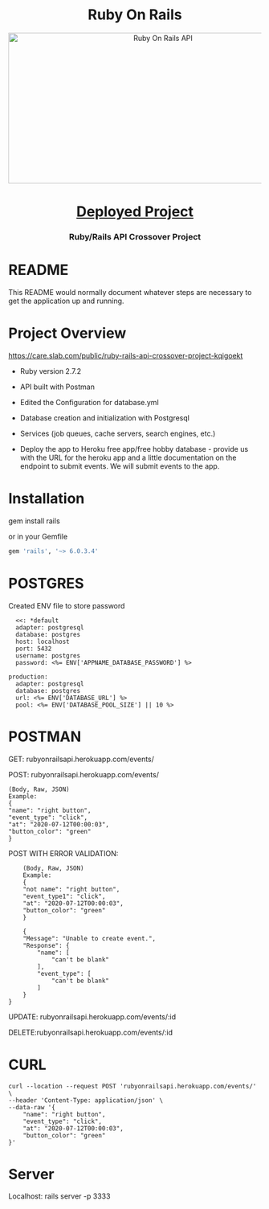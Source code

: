 <h1 align="center">Ruby On Rails</h1>
<p align="center">
  <img  alt="Ruby On Rails API" height="300px" width="600px" src="https://miro.medium.com/max/700/1*6h1kck2QmGaC89ERN_W3UA.jpeg">
</p>
<h1 align="center"><a href="https://rubyonrailsapi.herokuapp.com/events">Deployed Project</a></h1>

<h3 align="center">Ruby/Rails API Crossover Project</h3>


# README

This README would normally document whatever steps are necessary to get the
application up and running.

Project Overview
============
https://care.slab.com/public/ruby-rails-api-crossover-project-kqigoekt 

* Ruby version 2.7.2

* API built with Postman

* Edited the Configuration for database.yml

* Database creation and initialization with Postgresql

* Services (job queues, cache servers, search engines, etc.)

* Deploy the app to Heroku free app/free hobby database  - provide us with the URL for the heroku app and a little documentation on the endpoint to submit events.  We will submit events to the app.

Installation
============

gem install rails

or in your Gemfile
```ruby
gem 'rails', '~> 6.0.3.4'
```
POSTGRES
============
Created ENV file to store password

```development:
  <<: *default
  adapter: postgresql
  database: postgres
  host: localhost
  port: 5432
  username: postgres
  password: <%= ENV['APPNAME_DATABASE_PASSWORD'] %> 
  
production:
  adapter: postgresql
  database: postgres
  url: <%= ENV['DATABASE_URL'] %>
  pool: <%= ENV['DATABASE_POOL_SIZE'] || 10 %>
  ```


POSTMAN
============

GET: rubyonrailsapi.herokuapp.com/events/

POST: rubyonrailsapi.herokuapp.com/events/

    (Body, Raw, JSON)
	Example:
	{
	"name": "right button",
	"event_type": "click",
	"at": "2020-07-12T00:00:03",
	"button_color": "green"
	}

POST WITH ERROR VALIDATION:
```
	(Body, Raw, JSON)
	Example:
	{
	"not name": "right button",
	"event_type1": "click",
	"at": "2020-07-12T00:00:03",
	"button_color": "green"
	}
	
	{
    "Message": "Unable to create event.",
    "Response": {
        "name": [
            "can't be blank"
        ],
        "event_type": [
            "can't be blank"
        ]
    }
}
```

UPDATE: rubyonrailsapi.herokuapp.com/events/:id

DELETE:rubyonrailsapi.herokuapp.com/events/:id

CURL
============
	curl --location --request POST 'rubyonrailsapi.herokuapp.com/events/' \
	--header 'Content-Type: application/json' \
	--data-raw '{
		"name": "right button",
		"event_type": "click",
		"at": "2020-07-12T00:00:03",
		"button_color": "green"
	}'


Server
============
Localhost: rails server -p 3333
